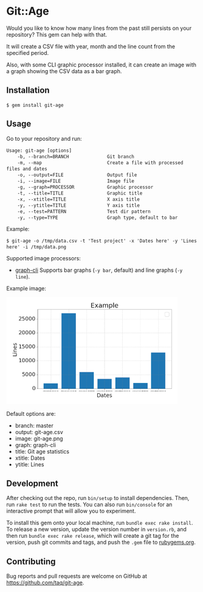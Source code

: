 # Git::Age

Would you like to know how many lines from the past still persists on your
repository? This gem can help with that.

It will create a CSV file with year, month and the line count from the specified
period.

Also, with some CLI graphic processor installed, it can create an image with a
graph showing the CSV data as a bar graph.

## Installation

```
$ gem install git-age
```

## Usage

Go to your repository and run:

```
Usage: git-age [options]
    -b, --branch=BRANCH              Git branch
    -m, --map                        Create a file with processed files and dates
    -o, --output=FILE                Output file
    -i, --image=FILE                 Image file
    -g, --graph=PROCESSOR            Graphic processor
    -t, --title=TITLE                Graphic title
    -x, --xtitle=TITLE               X axis title
    -y, --ytitle=TITLE               Y axis title
    -e, --test=PATTERN               Test dir pattern
    -y, --type=TYPE                  Graph type, default to bar
```

Example:

```
$ git-age -o /tmp/data.csv -t 'Test project' -x 'Dates here' -y 'Lines here' -i /tmp/data.png
```

Supported image processors:

- [graph-cli](https://github.com/mcastorina/graph-cli)
  Supports bar graphs (`-y bar`, default) and line graphs (`-y line`).

Example image:

![graph-cli graph](https://github.com/taq/git-age/blob/master/graph-cli.png?raw=true)

Default options are:

- branch: master
- output: git-age.csv
- image: git-age.png
- graph: graph-cli
- title: Git age statistics
- xtitle: Dates
- ytitle: Lines

## Development

After checking out the repo, run `bin/setup` to install dependencies. Then, run `rake test` to run the tests. You can also run `bin/console` for an interactive prompt that will allow you to experiment.

To install this gem onto your local machine, run `bundle exec rake install`. To release a new version, update the version number in `version.rb`, and then run `bundle exec rake release`, which will create a git tag for the version, push git commits and tags, and push the `.gem` file to [rubygems.org](https://rubygems.org).

## Contributing

Bug reports and pull requests are welcome on GitHub at https://github.com/taq/git-age.
